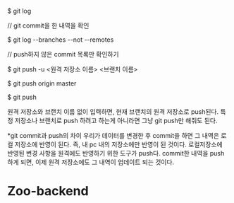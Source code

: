 $ git log

// git commit을 한 내역을 확인

$ git log --branches --not --remotes

// push하지 않은 commit 목록만 확인하기

$ git push -u <원격 저장소 이름> <브랜치 이름>

$ git push origin master

$ git push

원격 저장소와 브랜치 이름 없이 입력하면, 현재 브랜치의 원격 저장소로 push된다.
특정 저장소나 브랜치로 push 하려고 하는게 아니라면 그냥 git push만 해줘도 된다.

*git commit과 push의 차이
우리가 데이터를 변경한 후 commit을 하면 그 내역은 로컬 저장소에 반영이 된다.
즉, 내 pc 내의 저장소에만 반영이 된 것이다.
로컬저장소에 반영된 변경 사항을 원격에도 반영하기 위한 도구가 push다.
commit한 내역을 push하게 되면, 이제 원격 저장소에도 그 내역이 업데이트 되는 것이다.
# Zoo-backend

